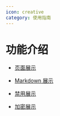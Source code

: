 ```yaml
---
icon: creative
category: 使用指南
---
```


# 功能介绍

- [页面展示](page.md)

- [Markdown 展示](markdown.md)

- [禁用展示](disable.md)

- [加密展示](encrypt.md)
